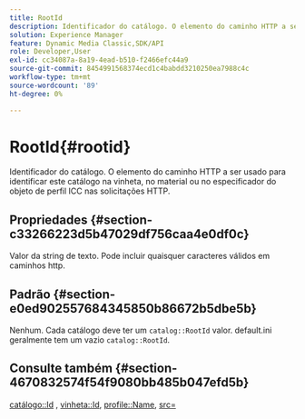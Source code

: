 ```yaml
---
title: RootId
description: Identificador do catálogo. O elemento do caminho HTTP a ser usado para identificar este catálogo na vinheta, no material ou no especificador do objeto de perfil ICC nas solicitações HTTP.
solution: Experience Manager
feature: Dynamic Media Classic,SDK/API
role: Developer,User
exl-id: cc34087a-8a19-4ead-b510-f2466efc44a9
source-git-commit: 8454991568374ecd1c4babdd3210250ea7988c4c
workflow-type: tm+mt
source-wordcount: '89'
ht-degree: 0%

---
```


# RootId{#rootid}

Identificador do catálogo. O elemento do caminho HTTP a ser usado para identificar este catálogo na vinheta, no material ou no especificador do objeto de perfil ICC nas solicitações HTTP.

## Propriedades {#section-c33266223d5b47029df756caa4e0df0c}

Valor da string de texto. Pode incluir quaisquer caracteres válidos em caminhos http.

## Padrão {#section-e0ed902557684345850b86672b5dbe5b}

Nenhum. Cada catálogo deve ter um `catalog::RootId` valor. default.ini geralmente tem um vazio `catalog::RootId`.

## Consulte também {#section-4670832574f54f9080bb485b047efd5b}

[catálogo::Id](../../../../../ir-api/material-cat/image-rendering-api-ref/c-ir-material-catalog/c-ir-material-data-reference/r-ir-id.md#reference-cba2a53a952e403fb57a4e8569f9cf85) , [vinheta::Id](../../../../../ir-api/material-cat/image-rendering-api-ref/c-ir-material-catalog/c-ir-vignette-map-reference/r-ir-id-vignette.md#reference-2a7ba758924b4757b3234942304db7fd), [profile::Name](../../../../../ir-api/material-cat/image-rendering-api-ref/c-ir-material-catalog/c-ir-macro-definition-reference/r-ir-name.md#reference-63b663d2052545ffab030a23e7060b1e), [src=](../../../../../ir-api/http-protocol/image-rendering-api-ref/c-ir-http-protocol-ref/c-ir-http-protocol-command-reference/r-ir-src.md#reference-62c98abad22149d68d405ed6aaff8272)
